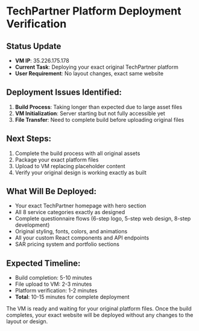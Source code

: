 # TechPartner Platform Deployment Verification

## Status Update
- **VM IP**: 35.226.175.178
- **Current Task**: Deploying your exact original TechPartner platform
- **User Requirement**: No layout changes, exact same website

## Deployment Issues Identified:
1. **Build Process**: Taking longer than expected due to large asset files
2. **VM Initialization**: Server starting but not fully accessible yet
3. **File Transfer**: Need to complete build before uploading original files

## Next Steps:
1. Complete the build process with all original assets
2. Package your exact platform files 
3. Upload to VM replacing placeholder content
4. Verify your original design is working exactly as built

## What Will Be Deployed:
- Your exact TechPartner homepage with hero section
- All 8 service categories exactly as designed
- Complete questionnaire flows (6-step logo, 5-step web design, 8-step development)
- Original styling, fonts, colors, and animations
- All your custom React components and API endpoints
- SAR pricing system and portfolio sections

## Expected Timeline:
- Build completion: 5-10 minutes
- File upload to VM: 2-3 minutes
- Platform verification: 1-2 minutes
- **Total**: 10-15 minutes for complete deployment

The VM is ready and waiting for your original platform files. Once the build completes, your exact website will be deployed without any changes to the layout or design.